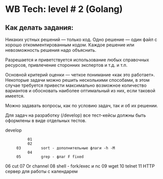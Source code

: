 # WB Tech: level # 2 (Golang)
## Как делать задания:
Никаких устных решений — только код. Одно решение — один файл с хорошо откомментированным кодом. Каждое решение или невозможность решения надо объяснить.

Разрешается и приветствуется использование любых справочных ресурсов, привлечение сторонних экспертов и т.д. и т.п.


Основной критерий оценки — четкое понимание «как это работает». Некоторые задачи можно решить несколькими способами, в этом случае требуется привести максимально возможное количество вариантов и обосновать наиболее оптимальный из них, если таковой имеется.

Можно задавать вопросы, как по условию задач, так и об их решении.

Для задач на разработку (/develop) все тест-кейсы должны быть оформлены в виде отдельных тестов.




develop

              01
              02
         03         sort - дополнительные флаги -h -M
              04
         05         grep - флаг F fixed
06                  cut
07                  Or channel
     08             shell - fork/exec и nc
09                  wget
10                  telnet
11                  HTTP сервер для работы с календарем


